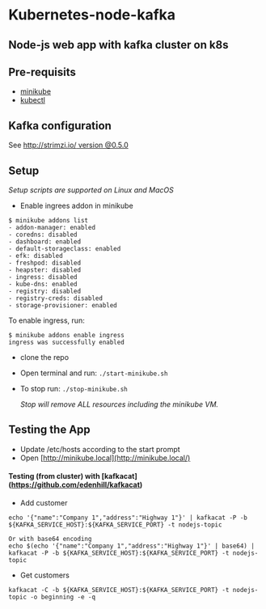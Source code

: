 # Kubernetes-node-kafka 
## Node-js web app with kafka cluster on k8s

## Pre-requisits
* [minikube](https://github.com/kubernetes/minikube)
* [kubectl](https://kubernetes.io/docs/tasks/tools/install-kubectl/)

## Kafka configuration
See [http://strimzi.io/ version @0.5.0](http://strimzi.io/docs/0.5.0/)


## Setup
*Setup scripts are supported on Linux and MacOS*
* Enable ingrees addon in minikube
```
$ minikube addons list
- addon-manager: enabled
- coredns: disabled
- dashboard: enabled
- default-storageclass: enabled
- efk: disabled
- freshpod: disabled
- heapster: disabled
- ingress: disabled
- kube-dns: enabled
- registry: disabled
- registry-creds: disabled
- storage-provisioner: enabled
```
To enable ingress, run:
```
$ minikube addons enable ingress
ingress was successfully enabled
```
* clone the repo
* Open terminal and run: ``./start-minikube.sh``
* To stop run: ``./stop-minikube.sh``
    
    *Stop will remove ALL resources including the minikube VM.* 

## Testing the App
* Update /etc/hosts according to the start prompt
* Open [http://minikube.local](http://minikube.local/)

#### Testing (from cluster) with [kafkacat] (https://github.com/edenhill/kafkacat) 
* Add customer
```
echo '{"name":"Company 1","address":"Highway 1"}' | kafkacat -P -b ${KAFKA_SERVICE_HOST}:${KAFKA_SERVICE_PORT} -t nodejs-topic

Or with base64 encoding
echo $(echo '{"name":"Company 1","address":"Highway 1"}' | base64) | kafkacat -P -b ${KAFKA_SERVICE_HOST}:${KAFKA_SERVICE_PORT} -t nodejs-topic

```
* Get customers
```
kafkacat -C -b ${KAFKA_SERVICE_HOST}:${KAFKA_SERVICE_PORT} -t nodejs-topic -o beginning -e -q
```


